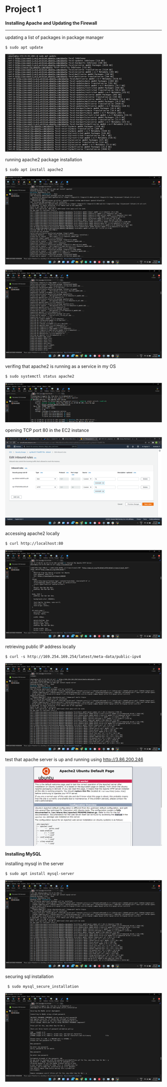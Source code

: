 # Project 1

**Installing Apache and Updating the Firewall** 
___

updating a list of packages in package manager

`$ sudo apt update`

![](images/sudoaptupdate1.png)

running apache2 package installation

`$ sudo apt install apache2`

![](images/sudoaptinstallapache2.png)

![](images/sudoaptinstallapache22.png)

verifing that apache2 is running as a service in my OS

`$ sudo systemctl status apache2`

![](images/sudosystemctlstatusapache23.png)

opening TCP port 80 in the EC2 instance

![](images/TCPport804.png)

accessing apache2 locally

`$ curl http://localhost:80`

![](images/localhost5.png)

retrieving public IP address locally

`$ curl -s http://169.254.169.254/latest/meta-data/public-ipv4`

![](images/curlipv6.png)

test that apache server is up and running using http://3.86.200.246

![](images/ubuntufirstpage7.png)

**Installing MySQL**

installing mysql in the server

`$ sudo apt install mysql-server`

![](images/installmysqlserver8.png)

securing sql installation

` $ sudo mysql_secure_installation`

![](images/mysqlsecureinstallation9.png)

